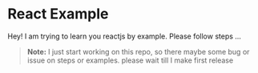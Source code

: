 React Example
===================


Hey! I am trying to learn you reactjs by example. Please follow  steps ...


> **Note:** I just start working on this repo, so there maybe some bug or issue on steps or examples. please wait till I make first release
